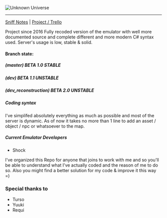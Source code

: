 ![Unknown Universe](https://bytebucket.org/UnknownUniverse/emulator/raw/75f572c43b9a3251484e153bffc7bb0bb642e565/logo.png?token=503227c3a922a6b43af1f808f923e52cdc9cb945)
 
 ___
 [Sniff Notes](https://github.com/S7KYuuki/NettyBase/wiki/Client-10-build-4.78-NOTES) | [Project / Trello](https://trello.com/b/VY7zXWUB/unkown-universe)
 
 Project since 2016
 Fully recoded version of the emulator with well more documented source and complete different and more modern C# syntax used.
 Server's usage is low, stable & solid.
 
#### Branch state:
##### (master) BETA 1.0 STABLE
##### (dev) BETA 1.1 UNSTABLE
##### (dev_reconstruction) BETA 2.0 UNSTABLE
 
##### Coding syntax
 I've simplifed absolutely everything as much as possible and most of the server is dynamic.
 As of now it takes no more than 1 line to add an asset / object / npc or whatsoever to the map.
 
##### Current Emulator Developers
* Shock
 
I've organized this Repo for anyone that joins to work with me and so you'll be able to understand what I've actually coded and the reason of me to do so. Also you might find a better solution for my code & improve it this way =)

### Special thanks to
* Turso
* Yuuki
* Requi